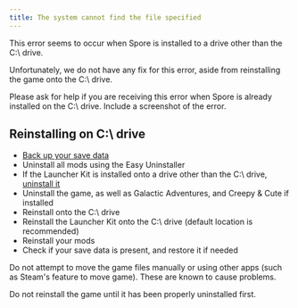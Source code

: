 ```yaml
---
title: The system cannot find the file specified
---
```

This error seems to occur when Spore is installed to a drive other than the C:\ drive.

Unfortunately, we do not have any fix for this error, aside from reinstalling the game onto the C:\ drive.

Please ask for help if you are receiving this error when Spore is already installed on the C:\ drive. Include a screenshot of the error.

## Reinstalling on C:\ drive
- [Back up your save data](game-save-data)
- Uninstall all mods using the Easy Uninstaller
- If the Launcher Kit is installed onto a drive other than the C:\ drive, [uninstall it](uninstall-lk)
- Uninstall the game, as well as Galactic Adventures, and Creepy & Cute if installed
- Reinstall onto the C:\ drive
- Reinstall the Launcher Kit onto the C:\ drive (default location is recommended)
- Reinstall your mods
- Check if your save data is present, and restore it if needed

Do not attempt to move the game files manually or using other apps (such as Steam's feature to move game). These are known to cause problems.

Do not reinstall the game until it has been properly uninstalled first.
